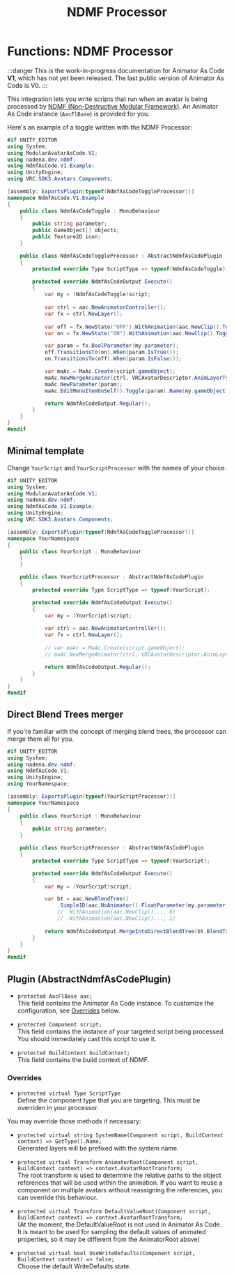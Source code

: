 ﻿---
sidebar_position: 8
title: "NDMF Processor"
---

# Functions: NDMF Processor

:::danger
This is the work-in-progress documentation for Animator As Code **V1**, which has not yet been released. The last public version of Animator As Code is V0.
:::

This integration lets you write scripts that run when an avatar is being processed by [NDMF (Non-Destructive Modular Framework)](https://github.com/bdunderscore/ndmf). An Animator As Code instance (`AacFlBase`) is provided for you.

Here's an example of a toggle written with the NDMF Processor:

```csharp
#if UNITY_EDITOR
using System;
using ModularAvatarAsCode.V1;
using nadena.dev.ndmf;
using NdmfAsCode.V1.Example;
using UnityEngine;
using VRC.SDK3.Avatars.Components;

[assembly: ExportsPlugin(typeof(NdmfAsCodeToggleProcessor))]
namespace NdmfAsCode.V1.Example
{
    public class NdmfAsCodeToggle : MonoBehaviour
    {
        public string parameter;
        public GameObject[] objects;
        public Texture2D icon;
    }

    public class NdmfAsCodeToggleProcessor : AbstractNdmfAsCodePlugin
    {
        protected override Type ScriptType => typeof(NdmfAsCodeToggle);

        protected override NdmfAsCodeOutput Execute()
        {
            var my = (NdmfAsCodeToggle)script;
            
            var ctrl = aac.NewAnimatorController();
            var fx = ctrl.NewLayer();
            
            var off = fx.NewState("OFF").WithAnimation(aac.NewClip().Toggling(my.objects, false));
            var on = fx.NewState("ON").WithAnimation(aac.NewClip().Toggling(my.objects, true));

            var param = fx.BoolParameter(my.parameter);
            off.TransitionsTo(on).When(param.IsTrue());
            on.TransitionsTo(off).When(param.IsFalse());

            var maAc = MaAc.Create(script.gameObject);
            maAc.NewMergeAnimator(ctrl, VRCAvatarDescriptor.AnimLayerType.FX);
            maAc.NewParameter(param);
            maAc.EditMenuItemOnSelf().Toggle(param).Name(my.gameObject.name).WithIcon(my.icon);

            return NdmfAsCodeOutput.Regular();
        }
    }
}
#endif
```

## Minimal template

Change `YourScript` and `YourScriptProcessor` with the names of your choice.

```csharp
#if UNITY_EDITOR
using System;
using ModularAvatarAsCode.V1;
using nadena.dev.ndmf;
using NdmfAsCode.V1.Example;
using UnityEngine;
using VRC.SDK3.Avatars.Components;

[assembly: ExportsPlugin(typeof(NdmfAsCodeToggleProcessor))]
namespace YourNamespace
{
    public class YourScript : MonoBehaviour
    {
    }

    public class YourScriptProcessor : AbstractNdmfAsCodePlugin
    {
        protected override Type ScriptType => typeof(YourScript);

        protected override NdmfAsCodeOutput Execute()
        {
            var my = (YourScript)script;
            
            var ctrl = aac.NewAnimatorController();
            var fx = ctrl.NewLayer();
            
            // var maAc = MaAc.Create(script.gameObject);
            // maAc.NewMergeAnimator(ctrl, VRCAvatarDescriptor.AnimLayerType.FX);

            return NdmfAsCodeOutput.Regular();
        }
    }
}
#endif
```

## Direct Blend Trees merger

If you're familiar with the concept of merging blend trees, the processor can merge them all for you.

```csharp
#if UNITY_EDITOR
using System;
using nadena.dev.ndmf;
using NdmfAsCode.V1;
using UnityEngine;
using YourNamespace;

[assembly: ExportsPlugin(typeof(YourScriptProcessor))]
namespace YourNamespace
{
    public class YourScript : MonoBehaviour
    {
        public string parameter;
    }

    public class YourScriptProcessor : AbstractNdmfAsCodePlugin
    {
        protected override Type ScriptType => typeof(YourScript);

        protected override NdmfAsCodeOutput Execute()
        {
            var my = (YourScript)script;

            var bt = aac.NewBlendTree()
                .Simple1D(aac.NoAnimator().FloatParameter(my.parameter));
                // .WithAnimation(aac.NewClip()..., 0)
                // .WithAnimation(aac.NewClip()..., 1)
            
            return NdmfAsCodeOutput.MergeIntoDirectBlendTree(bt.BlendTree);
        }
    }
}
#endif
```

## Plugin (AbstractNdmfAsCodePlugin)

- `protected AacFlBase aac;` <br/>
This field contains the Animator As Code instance. To customize the configuration, see [Overrides](#overrides) below.

- `protected Component script;` <br/>
This field contains the instance of your targeted script being processed. You should immediately cast this script to use it.

- `protected BuildContext buildContext;` <br/>
This field contains the build context of NDMF.


### Overrides

- `protected virtual Type ScriptType` <br/>
Define the component type that you are targeting. This must be overriden in your processor.

You may override those methods if necessary:

- `protected virtual string SystemName(Component script, BuildContext context) => GetType().Name;` <br/>
Generated layers will be prefixed with the system name.

- `protected virtual Transform AnimatorRoot(Component script, BuildContext context) => context.AvatarRootTransform;` <br/>
The root transform is used to determine the relative paths to the object references that will be used within the animation. If you want to reuse a component on multiple avatars without reassigning the references, you can override this behaviour.

- `protected virtual Transform DefaultValueRoot(Component script, BuildContext context) => context.AvatarRootTransform;` <br/>
(At the moment, the DefaultValueRoot is not used in Animator As Code. It is meant to be used for sampling the default values of animated properties, so it may be different from the AnimatorRoot above)

- `protected virtual bool UseWriteDefaults(Component script, BuildContext context) => false;` <br/>
Choose the default WriteDefaults state.
